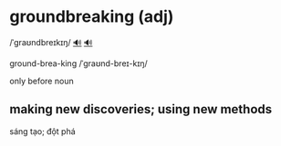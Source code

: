 # groundbreaking (adj)

/ˈɡraʊndbreɪkɪŋ/ [🔊](https://www.oxfordlearnersdictionaries.com/media/english/uk_pron/g/gro/groun/groundbreaking__gb_1.mp3) [🔊](https://www.oxfordlearnersdictionaries.com/media/english/us_pron/g/gro/groun/groundbreaking__us_1.mp3)

ground-brea-king /ˈɡraʊnd-breɪ-kɪŋ/

only before noun

## making new discoveries; using new methods

sáng tạo; đột phá